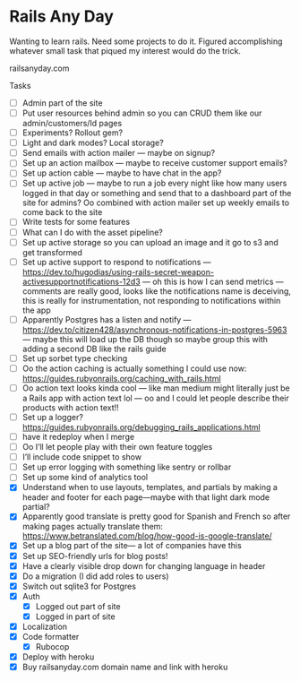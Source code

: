 # Rails Any Day

Wanting to learn rails. Need some projects to do it. Figured accomplishing whatever small task that piqued my interest would do the trick. 

railsanyday.com

Tasks

- [ ] Admin part of the site
- [ ] Put user resources behind admin so you can CRUD them like our admin/customers/Id pages 
- [ ] Experiments? Rollout gem?
- [ ] Light and dark modes? Local storage?
- [ ] Send emails with action mailer — maybe on signup? 
- [ ] Set up an action mailbox — maybe to receive customer support emails? 
- [ ] Set up action cable — maybe to have chat in the app? 
- [ ] Set up active job — maybe to run a job every night like how many users logged in that day or something and send that to a dashboard part of the site for admins? Oo combined with action mailer set up weekly emails to come back to the site 
- [ ] Write tests for some features 
- [ ] What can I do with the asset pipeline? 
- [ ] Set up active storage so you can upload an image and it go to s3 and get transformed 
- [ ] Set up active support to respond to notifications — https://dev.to/hugodias/using-rails-secret-weapon-activesupportnotifications-12d3 — oh this is how I can send metrics — comments are really good, looks like the notifications name is deceiving, this is really for instrumentation, not responding to notifications within the app 
- [ ] Apparently Postgres has a listen and notify —  https://dev.to/citizen428/asynchronous-notifications-in-postgres-5963 — maybe this will load up the DB though so maybe group this with adding a second DB like the rails guide 
- [ ] Set up sorbet type checking 
- [ ] Oo the action caching is actually something I could use now: https://guides.rubyonrails.org/caching_with_rails.html
- [ ] Oo action text looks kinda cool — like man medium might literally just be a Rails app with action text lol  — oo and I could let people describe their products with action text!!
- [ ] Set up a logger? https://guides.rubyonrails.org/debugging_rails_applications.html
- [ ] have it redeploy when I merge 
- [ ] Oo I’ll let people play with their own feature toggles 
- [ ] I’ll include code snippet to show 
- [ ] Set up error logging with something like sentry or rollbar 
- [ ] Set up some kind of analytics tool
- [x] Understand when to use layouts, templates, and partials by making a header and footer for each page—maybe with that light dark mode partial? 
- [x] Apparently good translate is pretty good for Spanish and French so after making pages actually translate them: https://www.betranslated.com/blog/how-good-is-google-translate/
- [x] Set up a blog part of the site— a lot of companies have this 
- [x] Set up SEO-friendly urls for blog posts!
- [x] Have a clearly visible drop down for changing language in header 
- [x] Do a migration (I did add roles to users)
- [x] Switch out sqlite3 for Postgres
- [x] Auth
    - [x] Logged out part of site
    - [x] Logged in part of site
- [x] Localization
- [x] Code formatter
    - [x] Rubocop
- [x] Deploy with heroku
- [x] Buy railsanyday.com domain name and link with heroku
